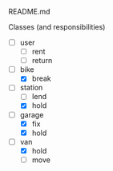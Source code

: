 README.md

Classes (and responsibilities)
-[ ] user
	-[ ] rent
	-[ ] return
-[ ] bike
	-[x] break
-[ ] station
	-[ ] lend
	-[x] hold
-[ ] garage
	-[x] fix
	-[x] hold
-[ ] van
	-[x] hold
	-[ ] move